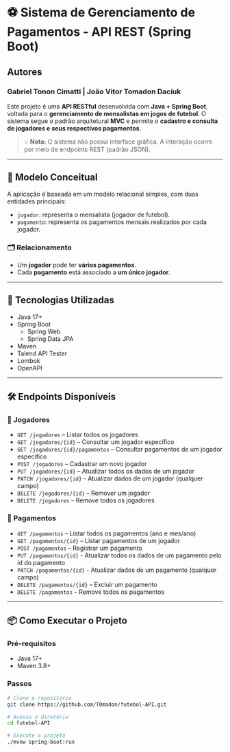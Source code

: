 # ⚽ Sistema de Gerenciamento de Pagamentos - API REST (Spring Boot)

## Autores

### **Gabriel Tonon Cimatti | João Vitor Tomadon Daciuk**

Este projeto é uma **API RESTful** desenvolvida com **Java + Spring Boot**, voltada para o **gerenciamento de mensalistas em jogos de futebol**. O sistema segue o padrão arquitetural **MVC** e permite o **cadastro e consulta de jogadores e seus respectivos pagamentos**.

> 💡 **Nota:** O sistema não possui interface gráfica. A interação ocorre por meio de endpoints REST (padrão JSON).

---

## 🧠 Modelo Conceitual

A aplicação é baseada em um modelo relacional simples, com duas entidades principais:

- `jogador`: representa o mensalista (jogador de futebol).
- `pagamento`: representa os pagamentos mensais realizados por cada jogador.

### 🗂️ Relacionamento

- Um **jogador** pode ter **vários pagamentos**.
- Cada **pagamento** está associado a **um único jogador**.

---

## 🔧 Tecnologias Utilizadas

- Java 17+
- Spring Boot
  - Spring Web
  - Spring Data JPA
- Maven
- Talend API Tester
- Lombok
- OpenAPI

---

## 🛠️ Endpoints Disponíveis

### 🔹 Jogadores

- `GET /jogadores` – Listar todos os jogadores
- `GET /jogadores/{id}` – Consultar um jogador específico
- `GET /jogadores/{id}/pagamentos` – Consultar pagamentos de um jogador específico
- `POST /jogadores` – Cadastrar um novo jogador
- `PUT /jogadores/{id}` – Atualizar todos os dados de um jogador
- `PATCH /jogadores/{id}` - Atualizar dados de um jogador (qualquer campo)
- `DELETE /jogadores/{id}` – Remover um jogador
- `DELETE /jogadores` – Remove todos os jogadores

### 🔹 Pagamentos

- `GET /pagamentos` – Listar todos os pagamentos (ano e mes/ano)
- `GET /pagamentos/{id}` – Listar pagamentos de um jogador
- `POST /pagamentos` – Registrar um pagamento
- `PUT /pagamentos/{id}` - Atualizar todos os dados de um pagamento pelo id do pagamento
- `PATCH /pagamentos/{id}` - Atualizar dados de um pagamento (qualquer campo)
- `DELETE /pagamentos/{id}` – Excluir um pagamento
- `DELETE /pagamentos` – Remove todos os pagamentos

---

## 📦 Como Executar o Projeto

### Pré-requisitos
- Java 17+
- Maven 3.8+

### Passos

```bash
# Clone o repositório
git clone https://github.com/T0madon/futebol-API.git

# Acesse o diretório
cd futebol-API

# Execute o projeto
./mvnw spring-boot:run
